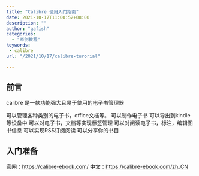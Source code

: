 ```yaml
---
title: "Calibre 使用入门指南"
date: 2021-10-17T11:00:52+08:00
description: ""
author: "gafish"
categories:
  - "原创教程"
keywords:
 - calibre
url: "/2021/10/17/calibre-turorial"

---
```


## 前言

calibre 是一款功能强大且易于使用的电子书管理器

可以管理各种类别的电子书，office文档等。
可以制作电子书
可以导出到kindle等设备中
可以对电子书，文档等实现标签管理
可以对阅读电子书，标注，编辑图书信息
可以实现RSS订阅阅读
可以分享你的书目

## 入门准备

官网：https://calibre-ebook.com/
中文：https://calibre-ebook.com/zh_CN
## 
